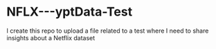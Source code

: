 # NFLX---yptData-Test
I create this repo to upload a file related to a test where I need to share insights about a Netflix dataset
